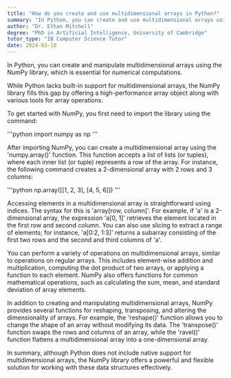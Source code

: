 ```yaml
---
title: "How do you create and use multidimensional arrays in Python?"
summary: "In Python, you can create and use multidimensional arrays using the NumPy library."
author: "Dr. Ethan Mitchell"
degree: "PhD in Artificial Intelligence, University of Cambridge"
tutor_type: "IB Computer Science Tutor"
date: 2024-03-10
---
```


In Python, you can create and manipulate multidimensional arrays using the NumPy library, which is essential for numerical computations.

While Python lacks built-in support for multidimensional arrays, the NumPy library fills this gap by offering a high-performance array object along with various tools for array operations. 

To get started with NumPy, you first need to import the library using the command:

'''python
import numpy as np
'''

After importing NumPy, you can create a multidimensional array using the 'numpy.array()' function. This function accepts a list of lists (or tuples), where each inner list (or tuple) represents a row of the array. For instance, the following command creates a 2-dimensional array with $2$ rows and $3$ columns:

'''python
np.array([[1, 2, 3], [4, 5, 6]])
'''

Accessing elements in a multidimensional array is straightforward using indices. The syntax for this is 'array[row, column]'. For example, if 'a' is a 2-dimensional array, the expression 'a[0, 1]' retrieves the element located in the first row and second column. You can also use slicing to extract a range of elements; for instance, 'a[0:2, 1:3]' returns a subarray consisting of the first two rows and the second and third columns of 'a'.

You can perform a variety of operations on multidimensional arrays, similar to operations on regular arrays. This includes element-wise addition and multiplication, computing the dot product of two arrays, or applying a function to each element. NumPy also offers functions for common mathematical operations, such as calculating the sum, mean, and standard deviation of array elements.

In addition to creating and manipulating multidimensional arrays, NumPy provides several functions for reshaping, transposing, and altering the dimensionality of arrays. For example, the 'reshape()' function allows you to change the shape of an array without modifying its data. The 'transpose()' function swaps the rows and columns of an array, while the 'ravel()' function flattens a multidimensional array into a one-dimensional array.

In summary, although Python does not include native support for multidimensional arrays, the NumPy library offers a powerful and flexible solution for working with these data structures effectively.
    